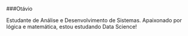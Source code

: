 ###Otávio

Estudante de Análise e Desenvolvimento de Sistemas. Apaixonado por lógica e matemática, estou estudando Data Science! 
